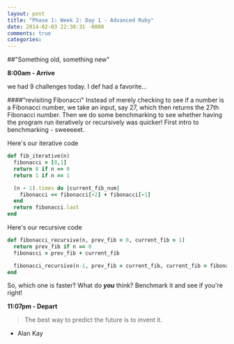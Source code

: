 ```yaml
---
layout: post
title: "Phase 1: Week 2: Day 1 - Advanced Ruby"
date: 2014-02-03 22:30:31 -0800
comments: true
categories: 
---
```

##"Something old, something new"
  
**8:00am - Arrive**

 we had 9 challenges today.  I def had a favorite...

####"revisiting Fibonacci"
Instead of merely checking to see if a number is a Fibonacci number, we take an input, say 27, which then returns the 27th Fibonacci number.  Then we do some benchmarking to see whether having the program run iteratively or recursively was quicker! First intro to benchmarking - sweeeeet.

Here's our iterative code

```ruby
def fib_iterative(n)
  fibonacci = [0,1]
  return 0 if n == 0
  return 1 if n == 1

  (n - 1).times do |current_fib_num|
    fibonacci << fibonacci[-2] + fibonacci[-1]
  end
  return fibonacci.last
end

```


Here's our recursive code

```ruby
def fibonacci_recursive(n, prev_fib = 0, current_fib = 1)
  return prev_fib if n == 0
  fibonacci = prev_fib + current_fib

  fibonacci_recursive(n-1, prev_fib = current_fib, current_fib = fibonacci)
end
```

So, which one is faster? What do ***you*** think?  Benchmark it and see if you're right!

**11:07pm - Depart**

>The best way to predict the future is to invent it.  
- Alan Kay